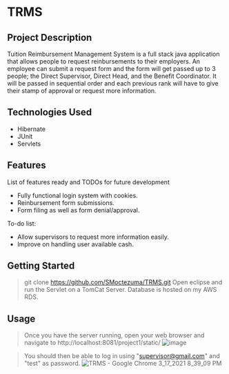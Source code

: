 # TRMS

## Project Description

Tuition Reimbursement Management System is a full stack java application that allows people to request reinbursements to their employers. An employee can submit a request form and the form will get passed up to 3 people; the Direct Supervisor, Direct Head, and the Benefit Coordinator. It will be passed in sequential order and each previous rank will have to give their stamp of approval or request more information.

## Technologies Used

* Hibernate
* JUnit
* Servlets

## Features

List of features ready and TODOs for future development
* Fully functional login system with cookies.
* Reinbursement form submissions.
* Form filing as well as form denial/approval.

To-do list:
* Allow supervisors to request more information easily.
* Improve on handling user available cash.

## Getting Started
   
> git clone https://github.com/SMoctezuma/TRMS.git
> Open eclipse and run the Servlet on a TomCat Server. 
> Database is hosted on my AWS RDS.

## Usage

> Once you have the server running, open your web browser and navigate to http://localhost:8081/project1/static/
![image](https://user-images.githubusercontent.com/3750077/111560468-8ac97200-8760-11eb-8541-91a14c665cca.png)

> You should then be able to log in using "supervisor@gmail.com" and "test" as password.
![TRMS - Google Chrome 3_17_2021 8_39_09 PM](https://user-images.githubusercontent.com/3750077/111560659-f0b5f980-8760-11eb-9f0e-0b909b2bcb5e.png)
